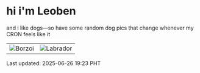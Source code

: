 # hi i'm Leoben

and i like dogs—so have some random dog pics that change whenever my CRON feels like it

|  |  |
|--------|----------|
| ![Borzoi](https://random-dog-vercel.vercel.app/api/random-borzoi?v=1750936996) | ![Labrador](https://random-dog-vercel.vercel.app/api/random-labrador?v=1750936996) |

Last updated: 2025-06-26 19:23 PHT
